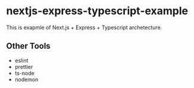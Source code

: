 # nextjs-express-typescript-example

This is exapmle of Next.js + Express + Typescript archetecture.

## Other Tools  
* eslint
* prettier
* ts-node
* nodemon
